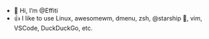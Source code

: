 - 👋 Hi, I’m @Effiti
- 👍 I like to use Linux, awesomewm, dmenu, zsh, @starship 🚀, vim, VSCode, DuckDuckGo, etc.

<!---
Effiti/Effiti is a ✨ special ✨ repository because its `README.md` (this file) appears on your GitHub profile.
You can click the Preview link to take a look at your changes.
--->
